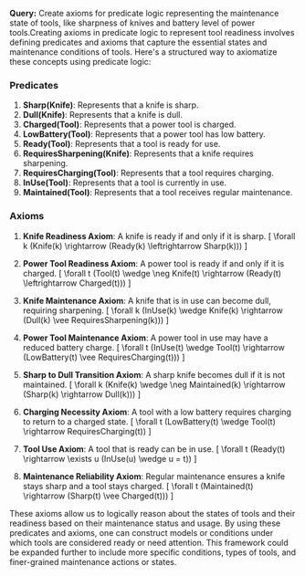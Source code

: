 **Query:** Create axioms for predicate logic representing the maintenance state of tools, like sharpness of knives and battery level of power tools.Creating axioms in predicate logic to represent tool readiness involves defining predicates and axioms that capture the essential states and maintenance conditions of tools. Here's a structured way to axiomatize these concepts using predicate logic:

### Predicates

1. **Sharp(Knife)**: Represents that a knife is sharp.
2. **Dull(Knife)**: Represents that a knife is dull.
3. **Charged(Tool)**: Represents that a power tool is charged.
4. **LowBattery(Tool)**: Represents that a power tool has low battery.
5. **Ready(Tool)**: Represents that a tool is ready for use.
6. **RequiresSharpening(Knife)**: Represents that a knife requires sharpening.
7. **RequiresCharging(Tool)**: Represents that a tool requires charging.
8. **InUse(Tool)**: Represents that a tool is currently in use.
9. **Maintained(Tool)**: Represents that a tool receives regular maintenance.

### Axioms

1. **Knife Readiness Axiom**: A knife is ready if and only if it is sharp.
   \[
   \forall k (Knife(k) \rightarrow (Ready(k) \leftrightarrow Sharp(k)))
   \]

2. **Power Tool Readiness Axiom**: A power tool is ready if and only if it is charged.
   \[
   \forall t (Tool(t) \wedge \neg Knife(t) \rightarrow (Ready(t) \leftrightarrow Charged(t)))
   \]

3. **Knife Maintenance Axiom**: A knife that is in use can become dull, requiring sharpening.
   \[
   \forall k (InUse(k) \wedge Knife(k) \rightarrow (Dull(k) \vee RequiresSharpening(k)))
   \]

4. **Power Tool Maintenance Axiom**: A power tool in use may have a reduced battery charge.
   \[
   \forall t (InUse(t) \wedge Tool(t) \rightarrow (LowBattery(t) \vee RequiresCharging(t)))
   \]

5. **Sharp to Dull Transition Axiom**: A sharp knife becomes dull if it is not maintained.
   \[
   \forall k (Knife(k) \wedge \neg Maintained(k) \rightarrow (Sharp(k) \rightarrow Dull(k)))
   \]

6. **Charging Necessity Axiom**: A tool with a low battery requires charging to return to a charged state.
   \[
   \forall t (LowBattery(t) \wedge Tool(t) \rightarrow RequiresCharging(t))
   \]

7. **Tool Use Axiom**: A tool that is ready can be in use.
   \[
   \forall t (Ready(t) \rightarrow \exists u (InUse(u) \wedge u = t))
   \]

8. **Maintenance Reliability Axiom**: Regular maintenance ensures a knife stays sharp and a tool stays charged.
   \[
   \forall t (Maintained(t) \rightarrow (Sharp(t) \vee Charged(t)))
   \]

These axioms allow us to logically reason about the states of tools and their readiness based on their maintenance status and usage. By using these predicates and axioms, one can construct models or conditions under which tools are considered ready or need attention. This framework could be expanded further to include more specific conditions, types of tools, and finer-grained maintenance actions or states.